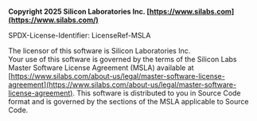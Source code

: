 **Copyright 2025 Silicon Laboratories Inc. [https://www.silabs.com](https://www.silabs.com/)**

SPDX-License-Identifier: LicenseRef-MSLA

The licensor of this software is Silicon Laboratories Inc.  
Your use of this software is governed by the terms of the Silicon Labs Master Software License Agreement (MSLA) available at
[https://www.silabs.com/about-us/legal/master-software-license-agreement](https://www.silabs.com/about-us/legal/master-software-license-agreement). This software is distributed to you in Source Code format and is governed by the sections of the MSLA applicable to Source Code.
